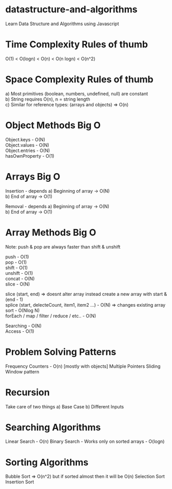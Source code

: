 # datastructure-and-algorithms

Learn Data Structure and Algorithms using Javascript

# Time Complexity Rules of thumb

O(1) < O(logn) < O(n) < O(n logn) < O(n^2)

# Space Complexity Rules of thumb

a) Most primitives (boolean, numbers, undefined, null) are constant\
b) String requires O(n), n = string length\
c) Similar for reference types: (arrays and objects) => O(n)

# Object Methods Big O

Object.keys - O(N)\
Object.values - O(N)\
Object.entries - O(N)\
hasOwnProperty - O(1)

# Arrays Big O

Insertion - depends
a) Beginning of array -> O(N)\
b) End of array -> O(1)

Removal - depends
a) Beginning of array -> O(N)\
b) End of array -> O(1)

# Array Methods Big O

Note: push & pop are always faster than shift & unshift

push - O(1)\
pop - O(1)\
shift - O(1)\
unshift - O(1)\
concat - O(N)\
slice - O(N)

slice (start, end) => doesnt alter array instead create a new array with start & (end - 1)\
splice (start, delecteCount, item1, item2 ...) - O(N) => changes existing array\
sort - O(Nlog N)\
forEach / map / filter / reduce / etc.. - O(N)

Searching - O(N)\
Access - O(1)

# Problem Solving Patterns

Frequency Counters - O(n) [mostly with objects]
Multiple Pointers
Sliding Window pattern

# Recursion

Take care of two things
a) Base Case
b) Different Inputs

# Searching Algorithms

Linear Search - O(n)
Binary Search - Works only on sorted arrays - O(logn)

# Sorting Algorithms

Bubble Sort => O(n^2) but if sorted almost then it will be O(n)
Selection Sort
Insertion Sort
